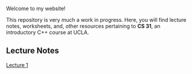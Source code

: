 Welcome to my website!

This repository is very much a work in progress. Here, you will find lecture notes, worksheets, and, other resources pertaining to <b>CS 31</b>, an introductory C++ course at UCLA.

<section>
  <h1>Lecture Notes</h1>
<a href="lecture1.md">Lecture 1</a>
</section>
